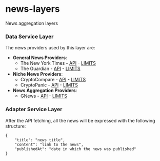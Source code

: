 # news-layers
News aggregation layers

### Data Service Layer
The news providers used by this layer are:
- **General News Providers**:
    - The New York Times - [API](https://developer.nytimes.com/apis) - [LIMITS](https://developer.nytimes.com/faq#a11)
    - The Guardian - [API](https://open-platform.theguardian.com/documentation/) - [LIMITS](https://open-platform.theguardian.com/access/)
- **Niche News Providers**:
    - CryptoCompare - [API](https://min-api.cryptocompare.com/) - [LIMITS](https://min-api.cryptocompare.com/pricing)
    - CryptoPanic - [API](https://cryptopanic.com/developers/api/) - [LIMITS](https://cryptopanic.com/developers/api/)
- **News Aggregation Providers**:
    - GNews - [API](https://gnews.io/docs/v4#introduction) - [LIMITS](https://gnews.io/#pricing)

### Adapter Service Layer
After the API fetching, all the news will be expressed with the following structure:
```
{
    "title": "news title",
    "content": "link to the news",
    "publishedAt": "date in which the news was published"
}
```
